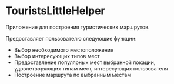 # TouristsLittleHelper
Приложение для построения туристических маршрутов.

Предоставляет пользователю следующие функции:
- Выбор необходимого местоположения
- Выбор интересующих типов мест
- Предоставление популярных мест выбранной локации, удовлетворяющих типам мест, интересующих пользователя
- Построение маршрута по выбранным местам
